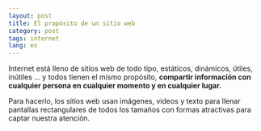 ```yaml
---
layout: post
title: El propósito de un sitio web
category: post
tags: internet
lang: es
---
```


Internet está lleno de sitios web de todo tipo, estáticos, dinámicos, útiles, inútiles ... y todos tienen el mismo propósito, **compartir información con cualquier persona en cualquier momento y en cualquier lugar.**

Para hacerlo, los sitios web usan imágenes, videos y texto para llenar pantallas rectangulares de todos los tamaños con formas atractivas para captar nuestra atención.
